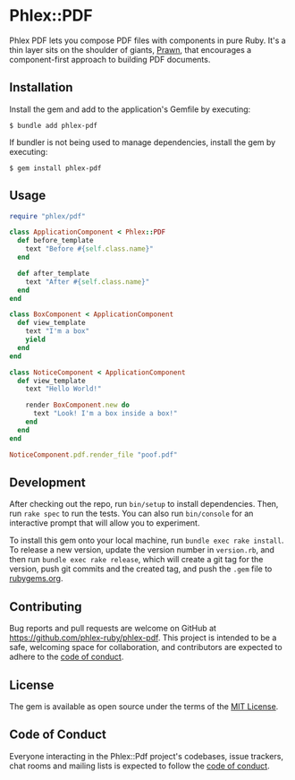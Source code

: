 # Phlex::PDF

Phlex PDF lets you compose PDF files with components in pure Ruby. It's a thin layer sits on the shoulder of giants, [Prawn](https://github.com/prawnpdf/prawn), that encourages a component-first approach to building PDF documents.

## Installation

Install the gem and add to the application's Gemfile by executing:

    $ bundle add phlex-pdf

If bundler is not being used to manage dependencies, install the gem by executing:

    $ gem install phlex-pdf

## Usage

```ruby
require "phlex/pdf"

class ApplicationComponent < Phlex::PDF
  def before_template
    text "Before #{self.class.name}"
  end

  def after_template
    text "After #{self.class.name}"
  end
end

class BoxComponent < ApplicationComponent
  def view_template
    text "I'm a box"
    yield
  end
end

class NoticeComponent < ApplicationComponent
  def view_template
    text "Hello World!"

    render BoxComponent.new do
      text "Look! I'm a box inside a box!"
    end
  end
end

NoticeComponent.pdf.render_file "poof.pdf"
```

## Development

After checking out the repo, run `bin/setup` to install dependencies. Then, run `rake spec` to run the tests. You can also run `bin/console` for an interactive prompt that will allow you to experiment.

To install this gem onto your local machine, run `bundle exec rake install`. To release a new version, update the version number in `version.rb`, and then run `bundle exec rake release`, which will create a git tag for the version, push git commits and the created tag, and push the `.gem` file to [rubygems.org](https://rubygems.org).

## Contributing

Bug reports and pull requests are welcome on GitHub at https://github.com/phlex-ruby/phlex-pdf. This project is intended to be a safe, welcoming space for collaboration, and contributors are expected to adhere to the [code of conduct](https://github.com/[USERNAME]/phlex-pdf/blob/main/CODE_OF_CONDUCT.md).

## License

The gem is available as open source under the terms of the [MIT License](https://opensource.org/licenses/MIT).

## Code of Conduct

Everyone interacting in the Phlex::Pdf project's codebases, issue trackers, chat rooms and mailing lists is expected to follow the [code of conduct](https://github.com/[USERNAME]/phlex-pdf/blob/main/CODE_OF_CONDUCT.md).
